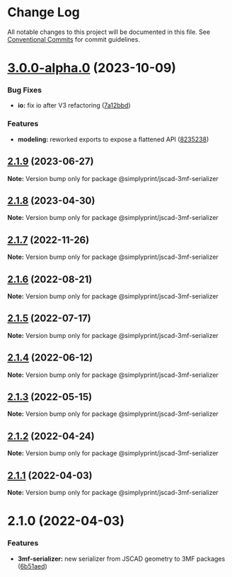 # Change Log

All notable changes to this project will be documented in this file.
See [Conventional Commits](https://conventionalcommits.org) for commit guidelines.

# [3.0.0-alpha.0](https://github.com/jscad/OpenJSCAD.org/compare/@simplyprint/jscad-3mf-serializer@2.1.6...@simplyprint/jscad-3mf-serializer@3.0.0-alpha.0) (2023-10-09)

### Bug Fixes

* **io:** fix io after V3 refactoring ([7a12bbd](https://github.com/jscad/OpenJSCAD.org/commit/7a12bbdb7b4b3df792a4c5b3c8b30a6a985a48f0))

### Features

* **modeling:** reworked exports to expose a flattened API ([8235238](https://github.com/jscad/OpenJSCAD.org/commit/8235238ad63d063f1e501478cae1208deb130a9c))

## [2.1.9](https://github.com/jscad/OpenJSCAD.org/compare/@simplyprint/jscad-3mf-serializer@2.1.8...@simplyprint/jscad-3mf-serializer@2.1.9) (2023-06-27)

**Note:** Version bump only for package @simplyprint/jscad-3mf-serializer

## [2.1.8](https://github.com/jscad/OpenJSCAD.org/compare/@simplyprint/jscad-3mf-serializer@2.1.7...@simplyprint/jscad-3mf-serializer@2.1.8) (2023-04-30)

**Note:** Version bump only for package @simplyprint/jscad-3mf-serializer

## [2.1.7](https://github.com/jscad/OpenJSCAD.org/compare/@simplyprint/jscad-3mf-serializer@2.1.6...@simplyprint/jscad-3mf-serializer@2.1.7) (2022-11-26)

**Note:** Version bump only for package @simplyprint/jscad-3mf-serializer

## [2.1.6](https://github.com/jscad/OpenJSCAD.org/compare/@simplyprint/jscad-3mf-serializer@2.1.5...@simplyprint/jscad-3mf-serializer@2.1.6) (2022-08-21)

**Note:** Version bump only for package @simplyprint/jscad-3mf-serializer

## [2.1.5](https://github.com/jscad/OpenJSCAD.org/compare/@simplyprint/jscad-3mf-serializer@2.1.4...@simplyprint/jscad-3mf-serializer@2.1.5) (2022-07-17)

**Note:** Version bump only for package @simplyprint/jscad-3mf-serializer

## [2.1.4](https://github.com/jscad/OpenJSCAD.org/compare/@simplyprint/jscad-3mf-serializer@2.1.3...@simplyprint/jscad-3mf-serializer@2.1.4) (2022-06-12)

**Note:** Version bump only for package @simplyprint/jscad-3mf-serializer

## [2.1.3](https://github.com/jscad/OpenJSCAD.org/compare/@simplyprint/jscad-3mf-serializer@2.1.2...@simplyprint/jscad-3mf-serializer@2.1.3) (2022-05-15)

**Note:** Version bump only for package @simplyprint/jscad-3mf-serializer

## [2.1.2](https://github.com/jscad/OpenJSCAD.org/compare/@simplyprint/jscad-3mf-serializer@2.1.1...@simplyprint/jscad-3mf-serializer@2.1.2) (2022-04-24)

**Note:** Version bump only for package @simplyprint/jscad-3mf-serializer

## [2.1.1](https://github.com/jscad/OpenJSCAD.org/compare/@simplyprint/jscad-3mf-serializer@2.1.0...@simplyprint/jscad-3mf-serializer@2.1.1) (2022-04-03)

**Note:** Version bump only for package @simplyprint/jscad-3mf-serializer

# 2.1.0 (2022-04-03)

### Features

* **3mf-serializer:** new serializer from JSCAD geometry to 3MF packages ([6b51aed](https://github.com/jscad/OpenJSCAD.org/commit/6b51aed63ee40674822a04ced773564552689763))
